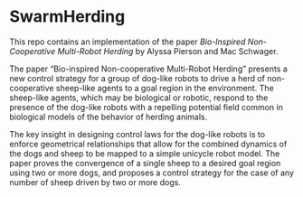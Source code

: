 # SwarmHerding

This repo contains an implementation of the paper _Bio-Inspired Non-Cooperative Multi-Robot Herding_ by Alyssa Pierson and Mac Schwager.

The paper “Bio-inspired Non-cooperative Multi-Robot Herding” presents a new control strategy for a group of dog-like robots to drive a herd of non-cooperative sheep-like agents to a goal region in the environment. The sheep-like agents, which may be biological or robotic, respond to the presence of the dog-like robots with a repelling potential field common in biological models of the behavior of herding animals.

The key insight in designing control laws for the dog-like robots is to enforce geometrical relationships that allow for the combined dynamics of the dogs and sheep to be mapped to a simple unicycle robot model. The paper proves the convergence of a single sheep to a desired goal region using two or more dogs, and proposes a control strategy for the case of any number of sheep driven by two or more dogs.
